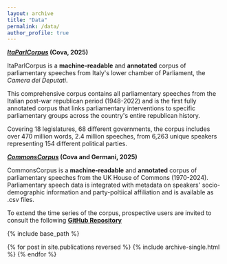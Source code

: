 ```yaml
---
layout: archive
title: "Data"
permalink: /data/
author_profile: true
---
```

**[*ItaParlCorpus*](https://dataverse.harvard.edu/dataset.xhtml?persistentId=doi:10.7910/DVN/KUARWD) (Cova, 2025)**

ItaParlCorpus is a **machine-readable** and **annotated** corpus of parliamentary speeches from Italy's lower chamber of Parliament, the *Camera dei Deputati*. 

This comprehensive corpus contains all parliamentary speeches from the Italian post-war republican period (1948-2022) and is the first fully annotated corpus that links parliamentary interventions to specific parliamentary groups across the country's entire republican history. 

Covering 18 legislatures, 68 different governments, the corpus includes over 470 million words, 2.4 million speeches, from 6,263 unique speakers representing 154 different political parties. 

**[*CommonsCorpus*](https://dataverse.harvard.edu/dataverse/CommonsCorpus) (Cova and Germani, 2025)**

CommonsCorpus is a **machine-readable** and **annotated** corpus of parliamentary speeches from the UK House of Commons (1970-2024). Parliamentary speech data is integrated with metadata on speakers' socio-demographic information and party-poltiical affiliation and is available as .csv files.

To extend the time series of the corpus, prospective users are invited to consult the following [**GitHub Repository**](https://github.com/joshcova/CommonsCorpus)

{% include base_path %}

{% for post in site.publications reversed %}
  {% include archive-single.html %}
{% endfor %}

